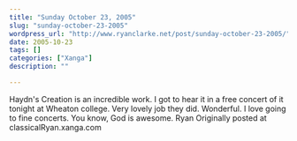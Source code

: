 ```yaml
---
title: "Sunday October 23, 2005"
slug: "sunday-october-23-2005"
wordpress_url: "http://www.ryanclarke.net/post/sunday-october-23-2005/"
date: 2005-10-23
tags: []
categories: ["Xanga"]
description: ""

---
```


Haydn's Creation is an incredible work. I got to hear it in a free concert of it tonight at Wheaton college. Very lovely job they did. Wonderful. I love going to fine concerts.
 You know, God is awesome.
 Ryan
Originally posted at classicalRyan.xanga.com

